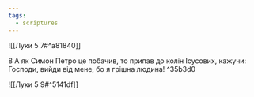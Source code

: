 ```yaml
---
tags:
  - scriptures
---
```


![[Луки 5 7#^a81840]]

8 А як Симон Петро це побачив, то припав до колін Ісусових, кажучи: Господи, вийди від мене, бо я грішна людина! ^35b3d0

![[Луки 5 9#^5141df]]